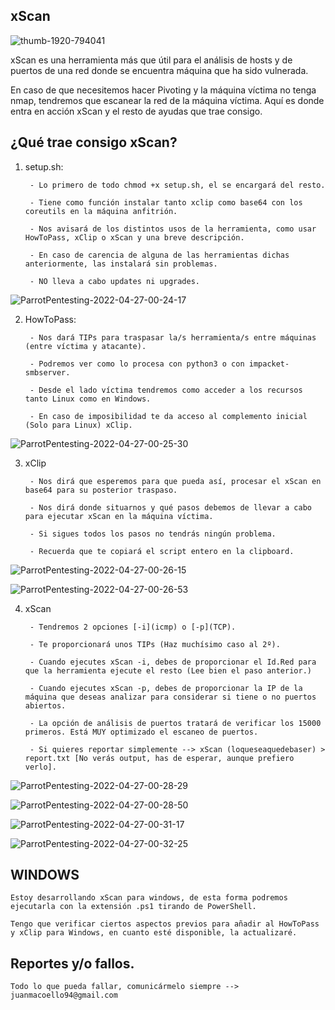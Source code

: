   ##                                                                          xScan                                                                      


![thumb-1920-794041](https://user-images.githubusercontent.com/92258683/165400816-ddc6b362-f3e1-4efd-961e-0f2e52c74243.jpg)



xScan es una herramienta más que útil para el análisis de hosts y de puertos de una red donde se encuentra máquina que ha sido vulnerada.

En caso de que necesitemos hacer Pivoting y la máquina víctima no tenga nmap, tendremos que escanear la red de la máquina víctima. Aquí es donde entra en acción xScan y el resto de ayudas que trae consigo.



## ¿Qué trae consigo xScan?

  1.  setup.sh:
  
           - Lo primero de todo chmod +x setup.sh, el se encargará del resto.
            
           - Tiene como función instalar tanto xclip como base64 con los coreutils en la máquina anfitrión.
          
           - Nos avisará de los distintos usos de la herramienta, como usar HowToPass, xClip o xScan y una breve descripción.
          
           - En caso de carencia de alguna de las herramientas dichas anteriormente, las instalará sin problemas.
          
           - NO lleva a cabo updates ni upgrades.
       
    
![ParrotPentesting-2022-04-27-00-24-17](https://user-images.githubusercontent.com/92258683/165402721-662cf758-46a9-4339-9ee1-0c3f42ff5c05.png)

       
       
       
       
       
       
       
  2.  HowToPass:
          
           - Nos dará TIPs para traspasar la/s herramienta/s entre máquinas (entre víctima y atacante).
           
           - Podremos ver como lo procesa con python3 o con impacket-smbserver.
           
           - Desde el lado víctima tendremos como acceder a los recursos tanto Linux como en Windows.
           
           - En caso de imposibilidad te da acceso al complemento inicial (Solo para Linux) xClip.




![ParrotPentesting-2022-04-27-00-25-30](https://user-images.githubusercontent.com/92258683/165402809-ffd44a2a-223a-4769-9c3f-ea48df83d82c.png)





  3.  xClip

           - Nos dirá que esperemos para que pueda así, procesar el xScan en base64 para su posterior traspaso.
           
           - Nos dirá donde situarnos y qué pasos debemos de llevar a cabo para ejecutar xScan en la máquina víctima.
           
           - Si sigues todos los pasos no tendrás ningún problema.
           
           - Recuerda que te copiará el script entero en la clipboard.




![ParrotPentesting-2022-04-27-00-26-15](https://user-images.githubusercontent.com/92258683/165402895-063b6ebf-3d85-4c32-91ad-1afc77acc9b4.png)

![ParrotPentesting-2022-04-27-00-26-53](https://user-images.githubusercontent.com/92258683/165402967-3b3cbf74-77ac-4ceb-8241-5d5815348231.png)






  4.  xScan 

           - Tendremos 2 opciones [-i](icmp) o [-p](TCP).
           
           - Te proporcionará unos TIPs (Haz muchísimo caso al 2º).
           
           - Cuando ejecutes xScan -i, debes de proporcionar el Id.Red para que la herramienta ejecute el resto (Lee bien el paso anterior.)
           
           - Cuando ejecutes xScan -p, debes de proporcionar la IP de la máquina que deseas analizar para considerar si tiene o no puertos abiertos.
           
           - La opción de análisis de puertos tratará de verificar los 15000 primeros. Está MUY optimizado el escaneo de puertos.
           
           - Si quieres reportar simplemente --> xScan (loqueseaquedebaser) > report.txt [No verás output, has de esperar, aunque prefiero verlo].
           
           
           
           
 
![ParrotPentesting-2022-04-27-00-28-29](https://user-images.githubusercontent.com/92258683/165403144-0d3cdc05-667c-451f-b0e3-2eb8b468bbb5.png)
 
 
 
![ParrotPentesting-2022-04-27-00-28-50](https://user-images.githubusercontent.com/92258683/165403183-8ccd7f91-4cc1-4fa1-b1b7-aeb89397acd3.png)



![ParrotPentesting-2022-04-27-00-31-17](https://user-images.githubusercontent.com/92258683/165403437-a621c700-3a19-4550-a0ed-a259b32a221e.png)



![ParrotPentesting-2022-04-27-00-32-25](https://user-images.githubusercontent.com/92258683/165403532-fe537257-6420-44f8-a5b7-74fa96dab38d.png)

 
           
           
  ## WINDOWS
    Estoy desarrollando xScan para windows, de esta forma podremos ejecutarla con la extensión .ps1 tirando de PowerShell.
    
    Tengo que verificar ciertos aspectos previos para añadir al HowToPass y xClip para Windows, en cuanto esté disponible, la actualizaré.
    
    
    
    
    
  ## Reportes y/o fallos.
  
    Todo lo que pueda fallar, comunicármelo siempre --> juanmacoello94@gmail.com
    
    

           
           
           
           
           
           
           
           
           
           
           
           
